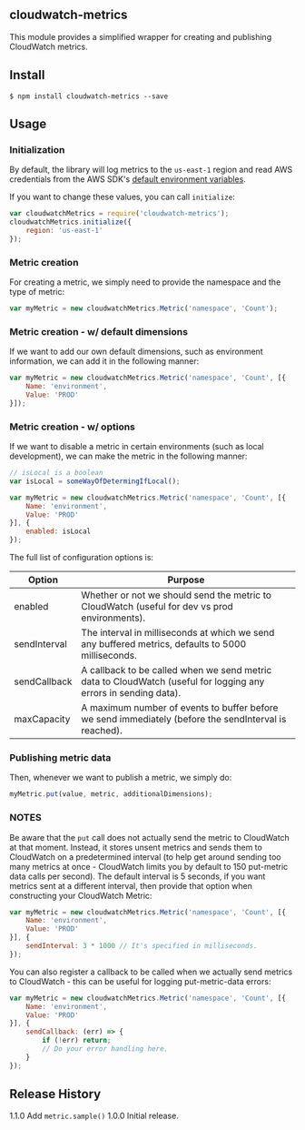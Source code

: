 ## cloudwatch-metrics
This module provides a simplified wrapper for creating and publishing
CloudWatch metrics.

## Install
```
$ npm install cloudwatch-metrics --save
```

## Usage

### Initialization

By default, the library will log metrics to the `us-east-1` region and read
AWS credentials from the AWS SDK's [default environment variables](http://docs.aws.amazon.com/AWSJavaScriptSDK/guide/node-configuring.html#Credentials_from_Environment_Variables).

If you want to change these values, you can call `initialize`:

```js
var cloudwatchMetrics = require('cloudwatch-metrics');
cloudwatchMetrics.initialize({
	region: 'us-east-1'
});
```

### Metric creation
For creating a metric, we simply need to provide the
namespace and the type of metric:
```js
var myMetric = new cloudwatchMetrics.Metric('namespace', 'Count');
```

### Metric creation - w/ default dimensions
If we want to add our own default dimensions, such as environment information,
we can add it in the following manner:
```js
var myMetric = new cloudwatchMetrics.Metric('namespace', 'Count', [{
	Name: 'environment',
	Value: 'PROD'
}]);
```

### Metric creation - w/ options
If we want to disable a metric in certain environments (such as local development),
we can make the metric in the following manner:
```js
// isLocal is a boolean
var isLocal = someWayOfDetermingIfLocal();

var myMetric = new cloudwatchMetrics.Metric('namespace', 'Count', [{
	Name: 'environment',
	Value: 'PROD'
}], {
	enabled: isLocal
});
```

The full list of configuration options is:

Option | Purpose
------ | -------
enabled | Whether or not we should send the metric to CloudWatch (useful for dev vs prod environments).
sendInterval | The interval in milliseconds at which we send any buffered metrics, defaults to 5000 milliseconds.
sendCallback | A callback to be called when we send metric data to CloudWatch (useful for logging any errors in sending data).
maxCapacity | A maximum number of events to buffer before we send immediately (before the sendInterval is reached).

### Publishing metric data
Then, whenever we want to publish a metric, we simply do:
```js
myMetric.put(value, metric, additionalDimensions);
```

### NOTES
Be aware that the `put` call does not actually send the metric to CloudWatch
at that moment. Instead, it stores unsent metrics and sends them to
CloudWatch on a predetermined interval (to help get around sending too many
metrics at once - CloudWatch limits you by default to 150 put-metric data
calls per second). The default interval is 5 seconds, if you want metrics
sent at a different interval, then provide that option when constructing your
CloudWatch Metric:

```js
var myMetric = new cloudwatchMetrics.Metric('namespace', 'Count', [{
	Name: 'environment',
	Value: 'PROD'
}], {
	sendInterval: 3 * 1000 // It's specified in milliseconds.
});
```

You can also register a callback to be called when we actually send metrics
to CloudWatch - this can be useful for logging put-metric-data errors:
```js
var myMetric = new cloudwatchMetrics.Metric('namespace', 'Count', [{
	Name: 'environment',
	Value: 'PROD'
}], {
	sendCallback: (err) => {
		if (!err) return;
		// Do your error handling here.
	}
});
```

## Release History
  1.1.0 Add `metric.sample()`
  1.0.0 Initial release.
